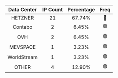 | Data Center | IP Count | Percentage | Freq |
|:------------:|:--------:|:-----------:|:-----:|
| HETZNER | 21 | 67.74% | 🔴 |
| Contabo | 2 | 6.45% | 🟢 |
| OVH | 2 | 6.45% | 🟢 |
| MEVSPACE | 1 | 3.23% | 🟢 |
| WorldStream | 1 | 3.23% | 🟢 |
| OTHER | 4 | 12.90% | 🟢 |